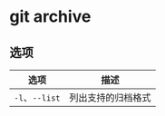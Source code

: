 # git archive

## 选项

| 选项           | 描述               |
| -------------- | ------------------ |
| `-l`、`--list` | 列出支持的归档格式 |
